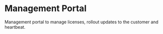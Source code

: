 # Management Portal
Management portal to manage licenses, rollout updates to the customer and heartbeat.
